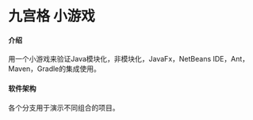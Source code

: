 # 九宫格 小游戏

#### 介绍
用一个小游戏来验证Java模块化，非模块化，JavaFx，NetBeans IDE，Ant，Maven，Gradle的集成使用。

#### 软件架构
各个分支用于演示不同组合的项目。